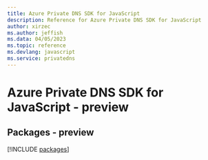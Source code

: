 ```yaml
---
title: Azure Private DNS SDK for JavaScript
description: Reference for Azure Private DNS SDK for JavaScript
author: xirzec
ms.author: jeffish
ms.data: 04/05/2023
ms.topic: reference
ms.devlang: javascript
ms.service: privatedns
---
```

# Azure Private DNS SDK for JavaScript - preview
## Packages - preview
[!INCLUDE [packages](private-dns-index.md)]